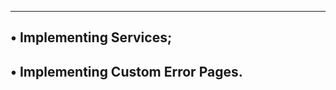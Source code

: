 -----------------------------------------------------------
• Implementing Services;
--------------------------------------------------
• Implementing Custom Error Pages.
----------------------------------------------------

